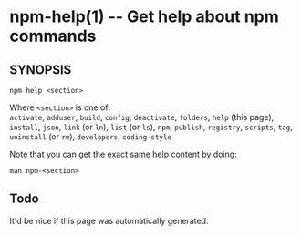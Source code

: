npm-help(1) -- Get help about npm commands
==========================================

## SYNOPSIS

    npm help <section>

Where `<section>` is one of:  
`activate`, `adduser`, `build`, `config`, `deactivate`, `folders`, `help`
(this page), `install`, `json`, `link` (or `ln`), `list` (or `ls`), `npm`,
`publish`, `registry`, `scripts`, `tag`, `uninstall` (or `rm`),
`developers`, `coding-style`

Note that you can get the exact same help content by doing:

    man npm-<section>

## Todo

It'd be nice if this page was automatically generated.
